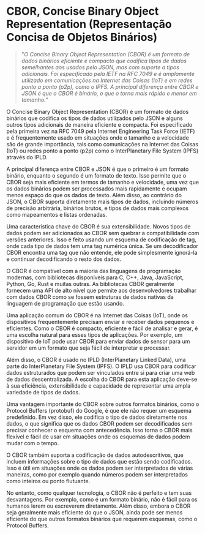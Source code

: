 # CBOR, Concise Binary Object Representation (Representação Concisa de Objetos Binários) 

>"*O Concise Binary Object Representation (CBOR) é um formato de dados binários eficiente e compacto que codifica tipos de dados semelhantes aos usados pelo JSON, mas com suporte a tipos adicionais. Foi especificado pela IETF na RFC 7049 e é amplamente utilizado em comunicações na Internet das Coisas (IoT) e em redes ponto a ponto (p2p), como o IPFS. A principal diferença entre CBOR e JSON é que o CBOR é binário, o que o torna mais rápido e menor em tamanho.*"

O Concise Binary Object Representation (CBOR) é um formato de dados binários que codifica os tipos de dados utilizados pelo JSON e alguns outros tipos adicionais de maneira eficiente e compacta. Foi especificado pela primeira vez na RFC 7049 pela Internet Engineering Task Force (IETF) e é frequentemente usado em situações onde o tamanho e a velocidade são de grande importância, tais como comunicações na Internet das Coisas (IoT) ou redes ponto a ponto (p2p) como o InterPlanetary File System (IPFS) através do IPLD.

A principal diferença entre CBOR e JSON é que o primeiro é um formato binário, enquanto o segundo é um formato de texto. Isso permite que o CBOR seja mais eficiente em termos de tamanho e velocidade, uma vez que os dados binários podem ser processados mais rapidamente e ocupam menos espaço do que os dados de texto. Além disso, ao contrário do JSON, o CBOR suporta diretamente mais tipos de dados, incluindo números de precisão arbitrária, binários brutos, e tipos de dados mais complexos como mapeamentos e listas ordenadas.

Uma característica chave do CBOR é sua extensibilidade. Novos tipos de dados podem ser adicionados ao CBOR sem quebrar a compatibilidade com versões anteriores. Isso é feito usando um esquema de codificação de tag, onde cada tipo de dados tem uma tag numérica única. Se um decodificador CBOR encontra uma tag que não entende, ele pode simplesmente ignorá-la e continuar decodificando o resto dos dados.

O CBOR é compatível com a maioria das linguagens de programação modernas, com bibliotecas disponíveis para C, C++, Java, JavaScript, Python, Go, Rust e muitas outras. As bibliotecas CBOR geralmente fornecem uma API de alto nível que permite aos desenvolvedores trabalhar com dados CBOR como se fossem estruturas de dados nativas da linguagem de programação que estão usando.

Uma aplicação comum do CBOR é na Internet das Coisas (IoT), onde os dispositivos frequentemente precisam enviar e receber dados pequenos e eficientes. Como o CBOR é compacto, eficiente e fácil de analisar e gerar, é uma escolha natural para esses tipos de aplicações. Por exemplo, um dispositivo de IoT pode usar CBOR para enviar dados de sensor para um servidor em um formato que seja fácil de interpretar e processar.

Além disso, o CBOR é usado no IPLD (InterPlanetary Linked Data), uma parte do InterPlanetary File System (IPFS). O IPLD usa CBOR para codificar dados estruturados que podem ser vinculados entre si para criar uma web de dados descentralizada. A escolha do CBOR para esta aplicação deve-se à sua eficiência, extensibilidade e capacidade de representar uma ampla variedade de tipos de dados.

Uma vantagem importante do CBOR sobre outros formatos binários, como o Protocol Buffers (protobuf) do Google, é que ele não requer um esquema predefinido. Em vez disso, ele codifica o tipo de dados diretamente nos dados, o que significa que os dados CBOR podem ser decodificados sem precisar conhecer o esquema com antecedência. Isso torna o CBOR mais flexível e fácil de usar em situações onde os esquemas de dados podem mudar com o tempo.

O CBOR também suporta a codificação de dados autodescritivos, que incluem informações sobre o tipo de dados que estão sendo codificados. Isso é útil em situações onde os dados podem ser interpretados de várias maneiras, como por exemplo quando números podem ser interpretados como inteiros ou ponto flutuante.

No entanto, como qualquer tecnologia, o CBOR não é perfeito e tem suas desvantagens. Por exemplo, como é um formato binário, não é fácil para os humanos lerem ou escreverem diretamente. Além disso, embora o CBOR seja geralmente mais eficiente do que o JSON, ainda pode ser menos eficiente do que outros formatos binários que requerem esquemas, como o Protocol Buffers.

